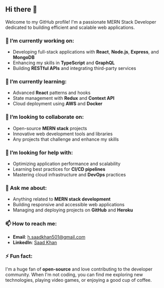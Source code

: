 ## Hi there 👋  
Welcome to my GitHub profile! I'm a passionate MERN Stack Developer dedicated to building efficient and scalable web applications.

### 🔭 I’m currently working on:
- Developing full-stack applications with **React**, **Node.js**, **Express**, and **MongoDB**
- Enhancing my skills in **TypeScript** and **GraphQL**
- Building **RESTful APIs** and integrating third-party services

### 🌱 I’m currently learning:
- Advanced **React** patterns and hooks
- State management with **Redux** and **Context API**
- Cloud deployment using **AWS** and **Docker**

### 👯 I’m looking to collaborate on:
- Open-source **MERN stack** projects
- Innovative web development tools and libraries
- Any projects that challenge and enhance my skills

### 🤔 I’m looking for help with:
- Optimizing application performance and scalability
- Learning best practices for **CI/CD pipelines**
- Mastering cloud infrastructure and **DevOps** practices

### 💬 Ask me about:
- Anything related to **MERN stack development**
- Building responsive and accessible web applications
- Managing and deploying projects on **GitHub** and **Heroku**

### 📫 How to reach me:
- **Email**: h.saadkhan501@gmail.com
- **LinkedIn**: [Saad Khan](https://www.linkedin.com/in/hsaad-khan/)

### ⚡ Fun fact:
I'm a huge fan of **open-source** and love contributing to the developer community. When I'm not coding, you can find me exploring new technologies, playing video games, or enjoying a good cup of coffee.
